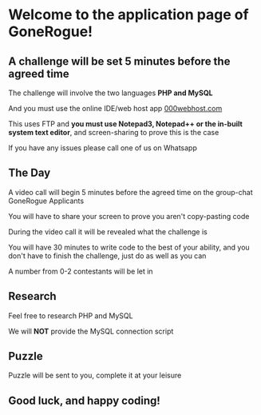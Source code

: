 # **Welcome to the application page of GoneRogue!**
## A challenge will be set 5 minutes before the agreed time
The challenge will involve the two languages **PHP and MySQL**

And you must use the online IDE/web host app [000webhost.com](http://files.000webhost.com "files.000webhost.com")

This uses FTP and **you must use Notepad3, Notepad++ or the in-built system text editor**, and screen-sharing to prove this is the case

If you have any issues please call one of us on Whatsapp


## The Day
A video call will begin 5 minutes before the agreed time on the group-chat GoneRogue Applicants

You will have to share your screen to prove you aren\'t copy-pasting code

During the video call it will be revealed what the challenge is

You will have 30 minutes to write code to the best of your ability, and you don\'t have to finish the challenge, just do as well as you can

A number from 0-2 contestants will be let in

## Research
Feel free to research PHP and MySQL

We will **NOT** provide the MySQL connection  script


## Puzzle
Puzzle will be sent to you, complete it at your leisure
## Good luck, and happy coding!

